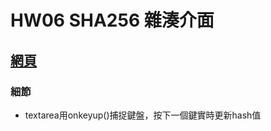 # HW06 SHA256 雜湊介面 


## [網頁](wakaba0972.github.io/wp/HW/HW07/index.html)

### 細節
* textarea用onkeyup()捕捉鍵盤，按下一個鍵實時更新hash值



